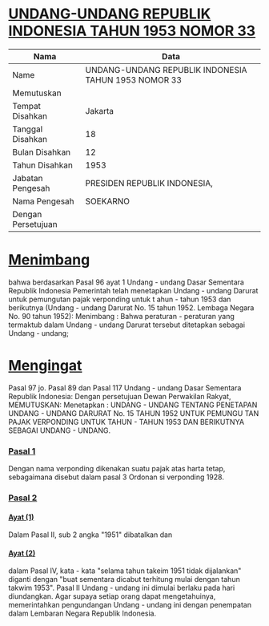 # [UNDANG-UNDANG REPUBLIK INDONESIA TAHUN 1953 NOMOR 33](http://example.org/legal/document/uu/1953/33)

| Nama | Data |
| ------ | ----- |
|Name|UNDANG-UNDANG REPUBLIK INDONESIA TAHUN 1953 NOMOR 33|
|Memutuskan||
|Tempat Disahkan|Jakarta|
|Tanggal Disahkan|18|
|Bulan Disahkan|12|
|Tahun Disahkan|1953|
|Jabatan Pengesah|PRESIDEN REPUBLIK INDONESIA,|
|Nama Pengesah|SOEKARNO|
|Dengan Persetujuan||
# [Menimbang](http://example.org/legal/document/uu/1953/33/menimbang)
bahwa berdasarkan Pasal 96 ayat 1 Undang - undang Dasar Sementara Republik Indonesia Pemerintah telah menetapkan Undang - undang Darurat untuk pemungutan pajak verponding untuk t ahun - tahun 1953 dan berikutnya (Undang - undang Darurat No. 15 tahun 1952. Lembaga Negara No. 90 tahun 1952): Menimbang : Bahwa peraturan - peraturan yang termaktub dalam Undang - undang Darurat tersebut ditetapkan sebagai Undang - undang;
# [Mengingat](http://example.org/legal/document/uu/1953/33/mengingat)
Pasal 97 jo. Pasal 89 dan Pasal 117 Undang - undang Dasar Sementara Republik Indonesia: Dengan persetujuan Dewan Perwakilan Rakyat, MEMUTUSKAN: Menetapkan : UNDANG - UNDANG TENTANG PENETAPAN UNDANG - UNDANG DARURAT No. 15 TAHUN 1952 UNTUK PEMUNGU TAN PAJAK VERPONDING UNTUK TAHUN - TAHUN 1953 DAN BERIKUTNYA SEBAGAI UNDANG - UNDANG.

### [Pasal 1](http://example.org/legal/document/uu/1953/33/pasal/0001)
Dengan nama verponding dikenakan suatu pajak atas harta tetap, sebagaimana disebut dalam pasal 3 Ordonan si verponding 1928.


### [Pasal 2](http://example.org/legal/document/uu/1953/33/pasal/0002)

#### [Ayat (1)](http://example.org/legal/document/uu/1953/33/pasal/0002/version/19531218/ayat/0001)
Dalam Pasal II, sub 2 angka "1951" dibatalkan dan

#### [Ayat (2)](http://example.org/legal/document/uu/1953/33/pasal/0002/version/19531218/ayat/0002)
dalam Pasal IV, kata - kata "selama tahun takeim 1951 tidak dijalankan" diganti dengan "buat sementara dicabut terhitung mulai dengan tahun takwim 1953". Pasal II Undang - undang ini dimulai berlaku pada hari diundangkan. Agar supaya setiap orang dapat mengetahuinya, memerintahkan pengundangan Undang - undang ini dengan penempatan dalam Lembaran Negara Republik Indonesia.
